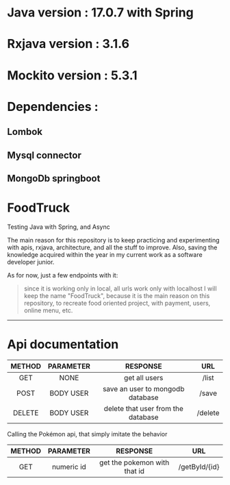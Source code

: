 # Java version : 17.0.7 with Spring
# Rxjava version : 3.1.6
# Mockito version : 5.3.1
# Dependencies :
## Lombok
## Mysql connector
## MongoDb springboot

# FoodTruck
Testing Java with Spring, and Async

The main reason for this repository is to keep practicing and experimenting with apis,
rxjava, architecture, and all the stuff to improve.
Also, saving the knowledge acquired within the year in my current work as a software developer junior.

As for now, just a few endpoints with it:
> since it is working only in local, all urls work only with localhost
> I will keep the name "FoodTruck", because it is the main reason on this repository, to recreate food oriented project, with payment, users, online menu, etc.
---

# Api documentation

| METHOD | PARAMETER |              RESPONSE              |   URL   |
|:------:|:---------:|:----------------------------------:|:-------:|
|  GET   |   NONE    |           get all users            |  /list  |
|  POST  | BODY USER |  save an user to mongodb database  |  /save  |
| DELETE | BODY USER | delete that user from the database | /delete |

Calling the Pokémon api, that simply imitate the behavior

| METHOD | PARAMETER  |           RESPONSE           |      URL      |
|:------:|:----------:|:----------------------------:|:-------------:|
|  GET   | numeric id | get the pokemon with that id | /getById/{id} |

